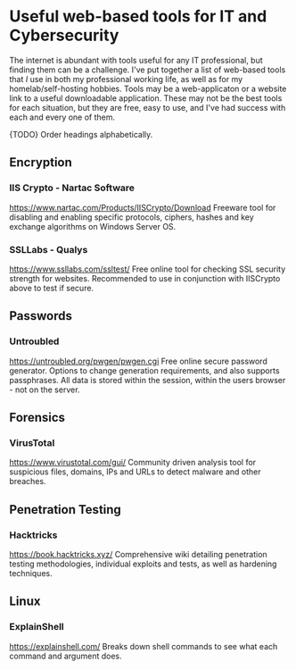# Useful web-based tools for IT and Cybersecurity
The internet is abundant with tools useful for any IT professional, but finding them can be a challenge.
I've put together a list of web-based tools that _I_ use in both my professional working life, as well as for my homelab/self-hosting hobbies. 
Tools may be a web-applicaton or a website link to a useful downloadable application. 
These may not be the best tools for each situation, but they are free, easy to use, and I've had success with each and every one of them.

{TODO} Order headings alphabetically. 

## Encryption

### IIS Crypto - Nartac Software
https://www.nartac.com/Products/IISCrypto/Download
Freeware tool for disabling and enabling specific protocols, ciphers, hashes and key exchange algorithms on Windows Server OS.

### SSLLabs - Qualys
https://www.ssllabs.com/ssltest/
Free online tool for checking SSL security strength for websites. Recommended to use in conjunction with IISCrypto above to test if secure. 

## Passwords

### Untroubled
https://untroubled.org/pwgen/pwgen.cgi
Free online secure password generator. Options to change generation requirements, and also supports passphrases.
All data is stored within the session, within the users browser - not on the server. 

## Forensics

### VirusTotal
https://www.virustotal.com/gui/
Community driven analysis tool for suspicious files, domains, IPs and URLs to detect malware and other breaches.


## Penetration Testing

### Hacktricks
https://book.hacktricks.xyz/
Comprehensive wiki detailing penetration testing methodologies, individual exploits and tests, as well as hardening techniques. 

## Linux

### ExplainShell
https://explainshell.com/
Breaks down shell commands to see what each command and argument does. 
